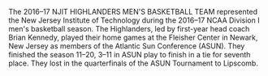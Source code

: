 The 2016–17 NJIT HIGHLANDERS MEN'S BASKETBALL TEAM represented the New Jersey Institute of Technology during the 2016–17 NCAA Division I men's basketball season. The Highlanders, led by first-year head coach Brian Kennedy, played their home games at the Fleisher Center in Newark, New Jersey as members of the Atlantic Sun Conference (ASUN). They finished the season 11–20, 3–11 in ASUN play to finish in a tie for seventh place. They lost in the quarterfinals of the ASUN Tournament to Lipscomb.
